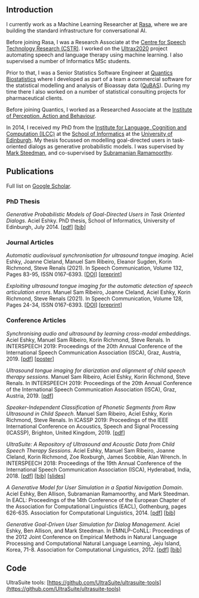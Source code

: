 ## Introduction
I currently work as a Machine Learning Researcher at [Rasa](https://rasa.com/research/), where we are building the standard infrastructure for conversational AI.

Before joining Rasa, I was a Research Associate at the [Centre for Speech Technology Research (CSTR)](http://www.cstr.ed.ac.uk). I worked on the [Ultrax2020](http://www.ultrax-speech.org/research/ultrax-2020) project automating speech and language therapy using machine learning. I also supervised a number of Informatics MSc students.

Prior to that, I was a Senior Statistics Software Engineer at [Quantics Biostatistics](https://www.quantics.co.uk) where I developed as part of a team a commercial software for the statistical modelling and analysis of Bioassay data ([QuBAS](https://www.quantics.co.uk/qubas-bioassay-software/)). During my time there I also worked on a number of statistical consulting projects for pharmaceutical clients. 

Before joining Quantics, I worked as a Researched Associate at the [Institute of Perception, Action and Behaviour](https://web.inf.ed.ac.uk/ipab).

In 2014, I received my PhD from the [Institute for Language, Cognition and Computation (ILCC)](http://web.inf.ed.ac.uk/ilcc) at the [School of Informatics](https://www.ed.ac.uk/informatics) at the [University of Edinburgh](https://www.ed.ac.uk). My thesis focussed on modelling goal-directed users in task-oriented dialogs as generative probabilistic models. I was supervised by [Mark Steedman](http://homepages.inf.ed.ac.uk/steedman/), and co-supervised by [Subramanian Ramamoorthy](http://homepages.inf.ed.ac.uk/sramamoo/). 

## Publications

Full list on [Google Scholar](https://scholar.google.co.uk/citations?user=wxZJ_RgAAAAJ&hl=en). 

###  PhD Thesis

*Generative Probabilistic Models of Goal-Directed Users in Task Oriented Dialogs*. Aciel Eshky. PhD thesis, School of Informatics, University of Edinburgh, July 2014. 
[[pdf](http://homepages.inf.ed.ac.uk/aeshky/pub/aeshky_phd_thesis.pdf)] [[bib](http://homepages.inf.ed.ac.uk/aeshky/pub/aeshky_phd_thesis.bib)]

### Journal Articles

*Automatic audiovisual synchronisation for ultrasound tongue imaging*. Aciel Eshky, Joanne Cleland, Manuel Sam Ribeiro, Eleanor Sugden, Korin Richmond, Steve Renals (2021). In Speech Communication, Volume 132, Pages 83-95, ISSN 0167-6393. [[DOI](https://doi.org/10.1016/j.specom.2021.05.008)] [[preprint](http://128.84.21.203/abs/2105.15162)]

*Exploiting ultrasound tongue imaging for the automatic detection of speech articulation errors*. Manuel Sam Ribeiro, Joanne Cleland, Aciel Eshky, Korin Richmond, Steve Renals (2021). In Speech Communication, Volume 128, Pages 24-34, ISSN 0167-6393. [[DOI](https://doi.org/10.1016/j.specom.2021.02.001)] [[preprint](https://arxiv-download.xixiaoyao.cn/pdf/2103.00324.pdf)]

### Conference Articles

*Synchronising audio and ultrasound by learning cross-modal embeddings*. Aciel Eshky, Manuel Sam Ribeiro, Korin Richmond, Steve Renals. In INTERSPEECH 2019: Proceedings of the 20th Annual Conference of the International Speech Communication Association (ISCA), Graz, Austria, 2019. 
[[pdf](https://arxiv.org/pdf/1907.00758)] [[poster](http://homepages.inf.ed.ac.uk/aeshky/pub/portrait_ultrasync_poster.pdf)]

*Ultrasound tongue imaging for diarization and alignment of child speech therapy sessions*. Manuel Sam Ribeiro, Aciel Eshky, Korin Richmond, Steve Renals. In INTERSPEECH 2019: Proceedings of the 20th Annual Conference of the International Speech Communication Association (ISCA), Graz, Austria, 2019. 
[[pdf](https://arxiv.org/pdf/1907.00818)] 

*Speaker-Independent Classification of Phonetic Segments from Raw Ultrasound in Child Speech*. Manuel Sam Ribeiro, Aciel Eshky, Korin Richmond, Steve Renals. In ICASSP 2019: Proceedings of the IEEE International Conference on Acoustics, Speech and Signal Processing (ICASSP), Brighton, United Kingdom, 2019. [[pdf](https://arxiv.org/pdf/1907.01413.pdf)]

*UltraSuite: A Repository of Ultrasound and Acoustic Data from Child Speech Therapy Sessions*. Aciel Eshky, Manuel Sam Ribeiro, Joanne Cleland, Korin Richmond, Zoe Roxburgh, James Scobbie, Alan Wrench. In INTERSPEECH 2018: Proceedings of the 19th Annual Conference of the International Speech Communication Association (ISCA), Hyderabad, India, 2018. 
[[pdf](http://homepages.inf.ed.ac.uk/aeshky/pub/aeshky_IS18.pdf)] [[bib](http://homepages.inf.ed.ac.uk/aeshky/pub/aeshky_IS18.bib)] [[slides](http://homepages.inf.ed.ac.uk/aeshky/pub/aeshky_IS18_slides.pdf)]

*A Generative Model for User Simulation in a Spatial Navigation Domain*. Aciel Eshky, Ben Allison, Subramanian Ramamoorthy, and Mark Steedman. In EACL: Proceedings of the 14th Conference of the European Chapter of the Association for Computational Linguistics (EACL), Gothenburg, pages 626-635. Association for Computational Linguistics, 2014. 
[[pdf](http://homepages.inf.ed.ac.uk/aeshky/pub/eshky_EACL14.pdf)] [[bib](http://homepages.inf.ed.ac.uk/aeshky/pub/eshky_EACL14.bib)]

*Generative Goal-Driven User Simulation for Dialog Management*. Aciel Eshky, Ben Allison, and Mark Steedman. In EMNLP-CoNLL:  Proceedings of the 2012 Joint Conference on Empirical Methods in Natural Language Processing and Computational Natural Language Learning, Jeju Island, Korea, 71-8. Association for Computational Linguistics, 2012. 
[[pdf](http://homepages.inf.ed.ac.uk/aeshky/pub/eshky_EMNLP12.pdf)] [[bib](http://homepages.inf.ed.ac.uk/aeshky/pub/eshky_EMNLP12.bib)]

## Code

UltraSuite tools: [https://github.com/UltraSuite/ultrasuite-tools](https://github.com/UltraSuite/ultrasuite-tools)
